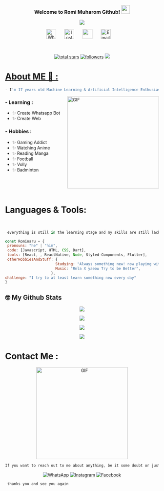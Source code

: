 <h3 align="center">
  Welcome to Romi Muharom Github!
  <img src="https://media.giphy.com/media/hvRJCLFzcasrR4ia7z/giphy.gif" width="28">
</h3>

<!-- Typing SVG by DenverCoder1 - https://github.com/DenverCoder1/readme-typing-svg -->
<p align="center">
  <a href="https://github.com/DenverCoder1/readme-typing-svg"><img src="https://readme-typing-svg.herokuapp.com/?lines=Full-stack%20web%20and%20Bot%20developer;Experienced%20UI%2FUX%20Designer;2%2B%20years%20of%20coding%20experience;Always%20learning%20new%20things&font=Fira%20Code&center=true&width=440&height=45&color=f75c7e&vCenter=true&size=22"></a>
</p>

<!-- Social icons section -->
<p align="center">
  <a href="https://wa.me/6289638023602"><img width="32px" alt="WhatsApp" title="WhatsApp" src="https://icons-for-free.com/iconfiles/png/512/rs+social+whatsapp+icon-1320190674429132495.png"/></a>
  &#8287;&#8287;&#8287;&#8287;&#8287;
  <a href="https://instagram.com/romi_muh05"><img width="32px" alt="Instagram" title="Instagram" src="https://icons-for-free.com/iconfiles/png/512/media+rs+social+icon-1320190673019098590.png"/></a>
  &#8287;&#8287;&#8287;&#8287;&#8287;
  <a href="https://www.facebook.com/romi.muharam.18/" alt="Facebook" title="Facebook"><img width="32px" src="https://icons-for-free.com/iconfiles/png/512/media+rs+social+icon-1320190672784042941.png"/></a>
  &#8287;&#8287;&#8287;&#8287;&#8287;
  <a href="romi49610@gmail.com"><img width="32px" alt="Email" title="Email" src="https://icons-for-free.com/iconfiles/png/512/media+rs+social+icon-1320190672723102548.png"></a>
  &#8287;&#8287;&#8287;&#8287;&#8287;
</p>

<br/>

<!-- Social badges section -->
<p align="center">
  <a href="https://github.com/Rominaru?tab=repositories&sort=stargazers">
    <img alt="total stars" title="Total stars on GitHub" src="https://custom-icon-badges.herokuapp.com/badge/dynamic/json?logo=star&color=55960c&labelColor=488207&label=Stars&style=for-the-badge&query=%24.stars&url=https://api.github-star-counter.workers.dev/user/Rominaru"/></a>
  <a href="https://github.com/Rominaru?tab=followers">
    <img alt="followers" title="Follow me on Github" src="https://custom-icon-badges.herokuapp.com/github/followers/Rominaru?color=236ad3&labelColor=1155ba&style=for-the-badge&logo=person-add&label=Follow&logoColor=white"/></a>
  <a href="https://github.com/Rominaru/Simple-View-Counter">
    <img src="https://api.visitorbadge.io/api/VisitorHit?user=Rominaru&repo=github-visitors-badge&countColor=%237B1E7A" />
</p>

<!-- about -->
# About ME 💬 :

```js 
- I'm 17 years old Machine Learning & Artificial Intelligence Enthusiast from Indonesia.
```

<img hight="600" width="300" alt="GIF" align="right" src="https://i.pinimg.com/564x/da/40/4b/da404bf7bd4398c9f256c65507d3c860.jpg">

### - Learning :
- ✨ Create Whatsapp Bot
- ✨ Create Web

### - Hobbies : 
- ✨ Gaming Addict
- ✨ Watching Anime
- ✨ Reading Manga
- ✨ Football
- ✨ Volly
- ✨ Badminton

</br>
</br>
</br>


<!-- programm -->
# Languages & Tools:
</br>

<p align="center">

```js
 everything is still in the learning stage and my skills are still lacking
 ```
 ```javascript
const Rominaru = {
  pronouns: "he" | "him",
  code: [Javascript, HTML, CSS, Dart],
  tools: [React, , ReactNative, Node, Styled-Components, Flutter],
  otherHobbiesAndStuff: {       
                        Studying: "Always something new! now playing with Dart",
                        Music: "Rnla X yaeow Try to be Better",
                      },
 challenge: "I try to at least learn something new every day"
}
```


<!-- stat -->
## 🤓 My Github Stats

<p align="center">
    <img src="https://github-readme-stats.vercel.app/api?username=Rominaru&show_icons=true&theme=dark" />
</p>
<p align="center">
  <a href="https://github.com/Rominaru"><img src="https://github-readme-streak-stats.herokuapp.com?user=Rominaru&theme=tokyonight&hide_border=false&properties=background&border=%239611C5FF" /><a>
</p>
  
<p align="center">
  <a href="https://github.com/Rominaru"><img src="https://github-readme-stats.vercel.app/api/top-langs?username=Rominaru&theme=tokyonight&layout=compact" /></a>
</p>
  
<p align="center">
  <a href="https://github.com/Rominaru"><img src="https://github-profile-trophy.vercel.app/?username=Rominaru&theme=radical&margin-w=20&no-bg=true&no-frame=false" /><a>
</p>

<!-- end -->
# Contact Me :
<p align="center">
<img hight="500" width="300" alt="GIF" align="center" src="https://i.pinimg.com/564x/f8/a6/d4/f8a6d49c2cf7dab5d10d8b788f7f1eb8.jpg">
</p>

```js
If you want to reach out to me about anything, be it some doubt or just to hangout and talk or want to game together just ping me 😉.
```

<p align="center">
  <a href="https://wa.me/6289638023602">
    <img alt="WhatsApp" title="WhatsApp Me" src="https://custom-icon-badges.herokuapp.com/badge/dynamic/json?logo=whatsapp&color=55960c&labelColor=488207&label=WhatsApp&style=for-the-badge&query=%24.stars&url=https://api.github-star-counter.workers.dev/user/Rominaru"/></a>
  <a href="https://instagram.com/romi_muh05">
    <img alt="Instagram" title="Instagram Me" src="https://custom-icon-badges.herokuapp.com/github/followers/Rominaru?color=236ad3&labelColor=1155ba&style=for-the-badge&logo=instagram&label=Instagram&logoColor=white"/></a>
  <a href="https://www.facebook.com/romi.muharam.18/">
    <img alt="Facebook" title="Facebook Me" src="https://custom-icon-badges.herokuapp.com/badge/dynamic/json?logo=facebook&color=55960c&labelColor=488207&label=Facebook&style=for-the-badge&query=%24.stars&url=https://api.github-star-counter.workers.dev/user/Rominaru"/></a>
</p>

 
```js
 thanks you and see you again 
 ```
